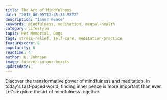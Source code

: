 ```yaml
---
title: The Art of Mindfulness
date: "2018-06-09T12:45:33.987Z"
description: "Inner Peace"
keywords: mindfulness, meditation, mental-health
category: Lifestyle
topic: Pet Memorial, Dogs
tags: stress-relief, self-care, meditation-practice
featurescore: 8
popularity: 6
readtime: 4
author: K. Johnson
image: forever-in-our-hearts
updatedate:
---
```


Discover the transformative power of mindfulness and meditation. In today's fast-paced world, finding inner peace is more important than ever. Let's explore the art of mindfulness together.
